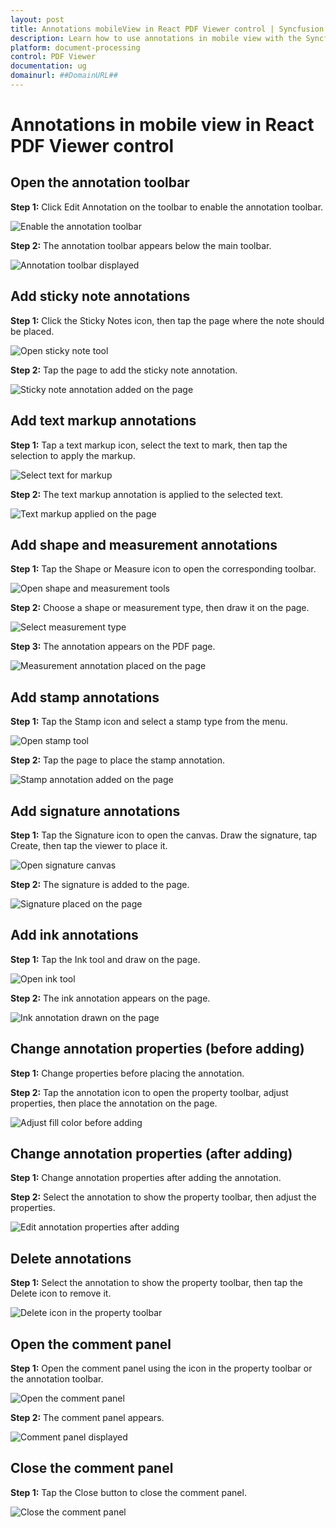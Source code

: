 ```yaml
---
layout: post
title: Annotations mobileView in React PDF Viewer control | Syncfusion
description: Learn how to use annotations in mobile view with the Syncfusion React PDF Viewer (Essential JS 2).
platform: document-processing
control: PDF Viewer
documentation: ug
domainurl: ##DomainURL##
---
```

# Annotations in mobile view in React PDF Viewer control

## Open the annotation toolbar

**Step 1:** Click Edit Annotation on the toolbar to enable the annotation toolbar.

![Enable the annotation toolbar](../images/edit-annotation.png)

**Step 2:** The annotation toolbar appears below the main toolbar.

![Annotation toolbar displayed](../images/after-enabling-annotation-toolbar.png)

## Add sticky note annotations

**Step 1:** Click the Sticky Notes icon, then tap the page where the note should be placed.

![Open sticky note tool](../images/add-sticky-notes.png)

**Step 2:** Tap the page to add the sticky note annotation.

![Sticky note annotation added on the page](../images/sticky-notes-in-page.png)

## Add text markup annotations

**Step 1:** Tap a text markup icon, select the text to mark, then tap the selection to apply the markup.

![Select text for markup](../images/select-text.png)

**Step 2:** The text markup annotation is applied to the selected text.

![Text markup applied on the page](../images/add-text-markup.png)

## Add shape and measurement annotations

**Step 1:** Tap the Shape or Measure icon to open the corresponding toolbar.

![Open shape and measurement tools](../images/add-shapes.png)

**Step 2:** Choose a shape or measurement type, then draw it on the page.

![Select measurement type](../images/open-radius.png)

**Step 3:** The annotation appears on the PDF page.

![Measurement annotation placed on the page](../images/radius-annotation.png)

## Add stamp annotations

**Step 1:** Tap the Stamp icon and select a stamp type from the menu.

![Open stamp tool](../images/open-stamp.png)

**Step 2:** Tap the page to place the stamp annotation.

![Stamp annotation added on the page](../images/add-revised.png)

## Add signature annotations

**Step 1:** Tap the Signature icon to open the canvas. Draw the signature, tap Create, then tap the viewer to place it.

![Open signature canvas](../images/add-signature.png)

**Step 2:** The signature is added to the page.

![Signature placed on the page](../images/adding-signature.png)

## Add ink annotations

**Step 1:** Tap the Ink tool and draw on the page.

![Open ink tool](../images/open-ink.png)

**Step 2:** The ink annotation appears on the page.

![Ink annotation drawn on the page](../how-to/images/ink-annotation.png)

## Change annotation properties (before adding)

**Step 1:** Change properties before placing the annotation.

**Step 2:** Tap the annotation icon to open the property toolbar, adjust properties, then place the annotation on the page.

![Adjust fill color before adding](../images/open-fillcolor.png)

## Change annotation properties (after adding)

**Step 1:** Change annotation properties after adding the annotation.

**Step 2:** Select the annotation to show the property toolbar, then adjust the properties.

![Edit annotation properties after adding](../images/change-property.png)

## Delete annotations

**Step 1:** Select the annotation to show the property toolbar, then tap the Delete icon to remove it.

![Delete icon in the property toolbar](../images/delete-icon.png)

## Open the comment panel

**Step 1:** Open the comment panel using the icon in the property toolbar or the annotation toolbar.

![Open the comment panel](../images/open-comment.png)

**Step 2:** The comment panel appears.

![Comment panel displayed](../images/comment-panel.png)

## Close the comment panel

**Step 1:** Tap the Close button to close the comment panel.

![Close the comment panel](../images/close-comment-panel.png)